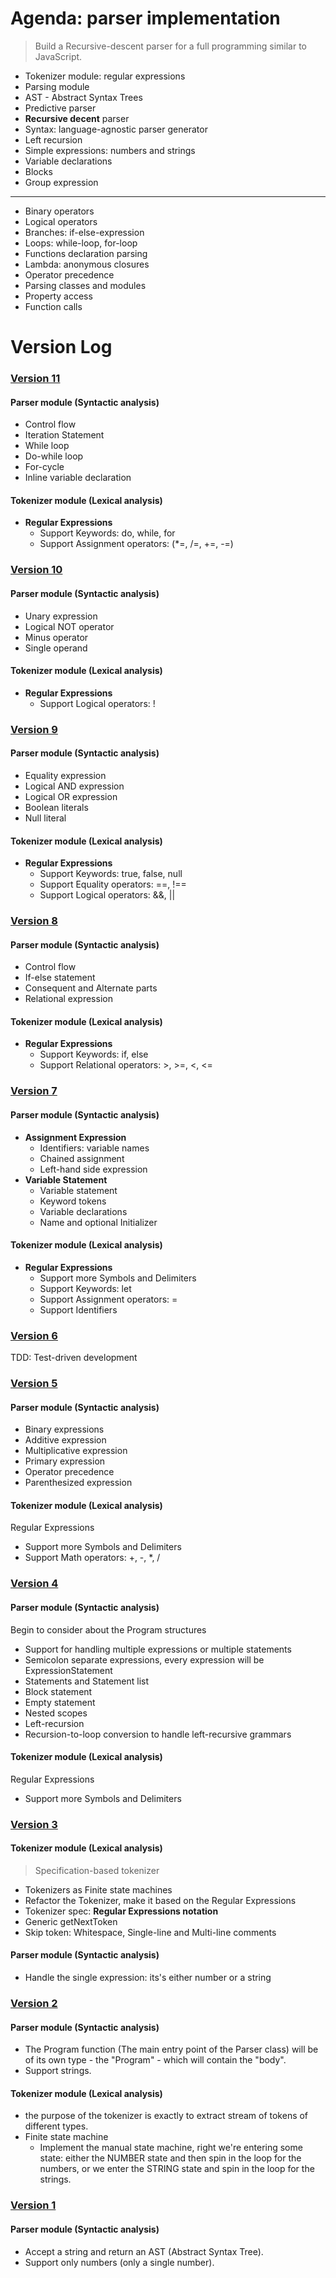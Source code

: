 # Agenda: parser implementation

> Build a Recursive-descent parser for a full programming similar to JavaScript.

- Tokenizer module: regular expressions
- Parsing module
- AST - Abstract Syntax Trees
- Predictive parser
- **Recursive decent** parser
- Syntax: language-agnostic parser generator
- Left recursion
- Simple expressions: numbers and strings
- Variable declarations
- Blocks
- Group expression

---

- Binary operators
- Logical operators
- Branches: if-else-expression
- Loops: while-loop, for-loop
- Functions declaration parsing
- Lambda: anonymous closures
- Operator precedence
- Parsing classes and modules
- Property access
- Function calls

# Version Log

<h3>
	<a href="https://github.com/lt502676921/recursive-descent-parser/tree/v11">Version 11<a>
</h3>

#### Parser module (Syntactic analysis)

- Control flow
- Iteration Statement
- While loop
- Do-while loop
- For-cycle
- Inline variable declaration

#### Tokenizer module (Lexical analysis)

- **Regular Expressions**
  - Support Keywords: do, while, for
  - Support Assignment operators: (\*=, /=, +=, -=)

<h3>
	<a href="https://github.com/lt502676921/recursive-descent-parser/tree/v10">Version 10<a>
</h3>

#### Parser module (Syntactic analysis)

- Unary expression
- Logical NOT operator
- Minus operator
- Single operand

#### Tokenizer module (Lexical analysis)

- **Regular Expressions**
  - Support Logical operators: !

<h3>
	<a href="https://github.com/lt502676921/recursive-descent-parser/tree/v9">Version 9<a>
</h3>

#### Parser module (Syntactic analysis)

- Equality expression
- Logical AND expression
- Logical OR expression
- Boolean literals
- Null literal

#### Tokenizer module (Lexical analysis)

- **Regular Expressions**
  - Support Keywords: true, false, null
  - Support Equality operators: ==, !==
  - Support Logical operators: &&, ||

<h3>
	<a href="https://github.com/lt502676921/recursive-descent-parser/tree/v8">Version 8<a>
</h3>

#### Parser module (Syntactic analysis)

- Control flow
- If-else statement
- Consequent and Alternate parts
- Relational expression

#### Tokenizer module (Lexical analysis)

- **Regular Expressions**
  - Support Keywords: if, else
  - Support Relational operators: >, >=, <, <=

<h3>
	<a href="https://github.com/lt502676921/recursive-descent-parser/tree/v7">Version 7<a>
</h3>

#### Parser module (Syntactic analysis)

- **Assignment Expression**
  - Identifiers: variable names
  - Chained assignment
  - Left-hand side expression
- **Variable Statement**
  - Variable statement
  - Keyword tokens
  - Variable declarations
  - Name and optional Initializer

#### Tokenizer module (Lexical analysis)

- **Regular Expressions**
  - Support more Symbols and Delimiters
  - Support Keywords: let
  - Support Assignment operators: =
  - Support Identifiers

<h3>
	<a href="https://github.com/lt502676921/recursive-descent-parser/tree/v6">Version 6<a>
</h3>

TDD: Test-driven development

<h3>
	<a href="https://github.com/lt502676921/recursive-descent-parser/tree/v5">Version 5<a>
</h3>

#### Parser module (Syntactic analysis)

- Binary expressions
- Additive expression
- Multiplicative expression
- Primary expression
- Operator precedence
- Parenthesized expression

#### Tokenizer module (Lexical analysis)

Regular Expressions

- Support more Symbols and Delimiters
- Support Math operators: +, -, \*, /

<h3>
	<a href="https://github.com/lt502676921/recursive-descent-parser/tree/v4">Version 4<a>
</h3>

#### Parser module (Syntactic analysis)

Begin to consider about the Program structures

- Support for handling multiple expressions or multiple statements
- Semicolon separate expressions, every expression will be ExpressionStatement
- Statements and Statement list
- Block statement
- Empty statement
- Nested scopes
- Left-recursion
- Recursion-to-loop conversion to handle left-recursive grammars

#### Tokenizer module (Lexical analysis)

Regular Expressions

- Support more Symbols and Delimiters

<h3>
	<a href="https://github.com/lt502676921/recursive-descent-parser/tree/v3">Version 3<a>
</h3>

#### Tokenizer module (Lexical analysis)

> Specification-based tokenizer

- Tokenizers as Finite state machines
- Refactor the Tokenizer, make it based on the Regular Expressions
- Tokenizer spec: **Regular Expressions notation**
- Generic getNextToken
- Skip token: Whitespace, Single-line and Multi-line comments

#### Parser module (Syntactic analysis)

- Handle the single expression: its's either number or a string

<h3>
	<a href="https://github.com/lt502676921/recursive-descent-parser/tree/v2">Version 2<a>
</h3>

#### Parser module (Syntactic analysis)

- The Program function (The main entry point of the Parser class) will be of its own type - the "Program" - which will contain the "body".
- Support strings.

#### Tokenizer module (Lexical analysis)

- the purpose of the tokenizer is exactly to extract stream of tokens of different types.
- Finite state machine
  - Implement the manual state machine, right we're entering some state: either the NUMBER state and then spin in the loop for the numbers, or we enter the STRING state and spin in the loop for the strings.

<h3>
	<a href="https://github.com/lt502676921/recursive-descent-parser/tree/v1">Version 1<a>
</h3>

#### Parser module (Syntactic analysis)

- Accept a string and return an AST (Abstract Syntax Tree).
- Support only numbers (only a single number).
